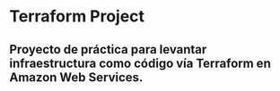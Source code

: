 # Terraform Project

## Proyecto de práctica para levantar infraestructura como código vía Terraform en Amazon Web Services. 
